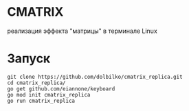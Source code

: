# CMATRIX
реализация эффекта "матрицы" в терминале Linux

# Запуск
```
git clone https://github.com/dolbilko/cmatrix_replica.git
cd cmatrix_replica/
go get github.com/eiannone/keyboard
go mod init cmatrix_replica
go run cmatrix_replica
```